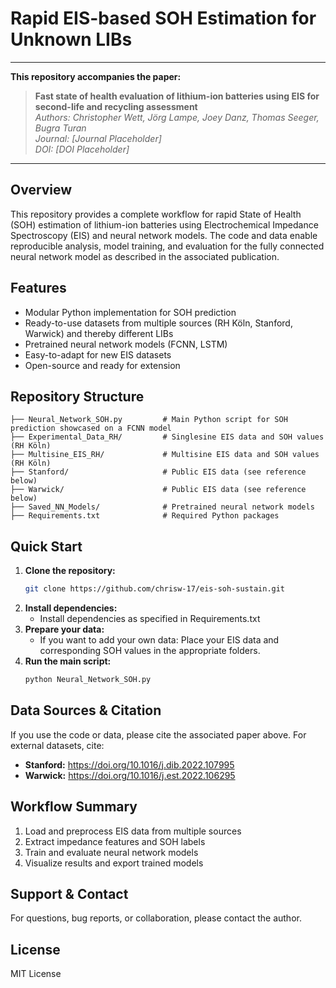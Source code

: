 
# Rapid EIS-based SOH Estimation for Unknown LIBs

---

**This repository accompanies the paper:**

> **Fast state of health evaluation of lithium-ion batteries using EIS for second-life and recycling assessment**  
> *Authors: Christopher Wett, Jörg Lampe, Joey Danz, Thomas Seeger, Bugra Turan*  
> *Journal: [Journal Placeholder]*  
> *DOI: [DOI Placeholder]*

---

## Overview

This repository provides a complete workflow for rapid State of Health (SOH) estimation of lithium-ion batteries using Electrochemical Impedance Spectroscopy (EIS) and neural network models. The code and data enable reproducible analysis, model training, and evaluation for the fully connected neural network model as described in the associated publication.

## Features

- Modular Python implementation for SOH prediction
- Ready-to-use datasets from multiple sources (RH Köln, Stanford, Warwick) and thereby different LIBs
- Pretrained neural network models (FCNN, LSTM)
- Easy-to-adapt for new EIS datasets
- Open-source and ready for extension

## Repository Structure

```text
├── Neural_Network_SOH.py         # Main Python script for SOH prediction showcased on a FCNN model
├── Experimental_Data_RH/         # Singlesine EIS data and SOH values (RH Köln)
├── Multisine_EIS_RH/             # Multisine EIS data and SOH values (RH Köln)
├── Stanford/                     # Public EIS data (see reference below)
├── Warwick/                      # Public EIS data (see reference below)
├── Saved_NN_Models/              # Pretrained neural network models
├── Requirements.txt              # Required Python packages
```

## Quick Start

1. **Clone the repository:**
	```bash
	git clone https://github.com/chrisw-17/eis-soh-sustain.git
	```
2. **Install dependencies:**
	- Install dependencies as specified in Requirements.txt
3. **Prepare your data:**
	- If you want to add your own data: Place your EIS data and corresponding SOH values in the appropriate folders.
4. **Run the main script:**
	```bash
	python Neural_Network_SOH.py
	```

## Data Sources & Citation

If you use the code or data, please cite the associated paper above. For external datasets, cite:

- **Stanford:** https://doi.org/10.1016/j.dib.2022.107995
- **Warwick:** https://doi.org/10.1016/j.est.2022.106295

## Workflow Summary

1. Load and preprocess EIS data from multiple sources
2. Extract impedance features and SOH labels
3. Train and evaluate neural network models
4. Visualize results and export trained models

## Support & Contact

For questions, bug reports, or collaboration, please contact the author.

## License

MIT License
